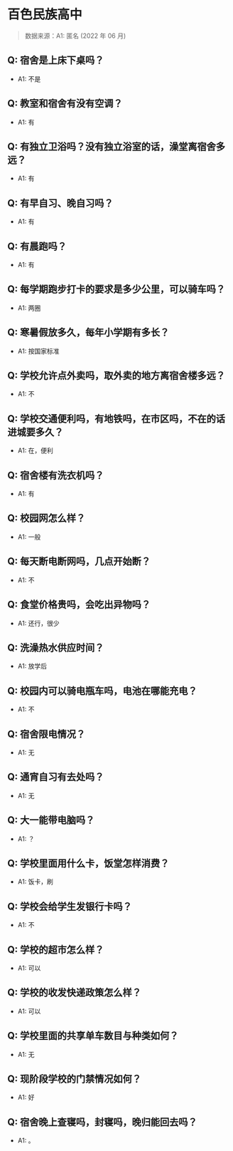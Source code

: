 # 百色民族高中

> 数据来源：A1: 匿名 (2022 年 06 月)

## Q: 宿舍是上床下桌吗？

- A1: 不是

## Q: 教室和宿舍有没有空调？

- A1: 有

## Q: 有独立卫浴吗？没有独立浴室的话，澡堂离宿舍多远？

- A1: 有

## Q: 有早自习、晚自习吗？

- A1: 有

## Q: 有晨跑吗？

- A1: 有

## Q: 每学期跑步打卡的要求是多少公里，可以骑车吗？

- A1: 两圈

## Q: 寒暑假放多久，每年小学期有多长？

- A1: 按国家标准

## Q: 学校允许点外卖吗，取外卖的地方离宿舍楼多远？

- A1: 不

## Q: 学校交通便利吗，有地铁吗，在市区吗，不在的话进城要多久？

- A1: 在，便利

## Q: 宿舍楼有洗衣机吗？

- A1: 有

## Q: 校园网怎么样？

- A1: 一般

## Q: 每天断电断网吗，几点开始断？

- A1: 不

## Q: 食堂价格贵吗，会吃出异物吗？

- A1: 还行，很少

## Q: 洗澡热水供应时间？

- A1: 放学后

## Q: 校园内可以骑电瓶车吗，电池在哪能充电？

- A1: 不

## Q: 宿舍限电情况？

- A1: 无

## Q: 通宵自习有去处吗？

- A1: 无

## Q: 大一能带电脑吗？

- A1: ？

## Q: 学校里面用什么卡，饭堂怎样消费？

- A1: 饭卡，刷

## Q: 学校会给学生发银行卡吗？

- A1: 不

## Q: 学校的超市怎么样？

- A1: 可以

## Q: 学校的收发快递政策怎么样？

- A1: 可以

## Q: 学校里面的共享单车数目与种类如何？

- A1: 无

## Q: 现阶段学校的门禁情况如何？

- A1: 好

## Q: 宿舍晚上查寝吗，封寝吗，晚归能回去吗？

- A1: 。

